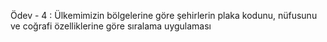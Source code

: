 Ödev - 4 : Ülkemimizin bölgelerine göre şehirlerin plaka kodunu, nüfusunu ve coğrafi özelliklerine göre sıralama uygulaması
